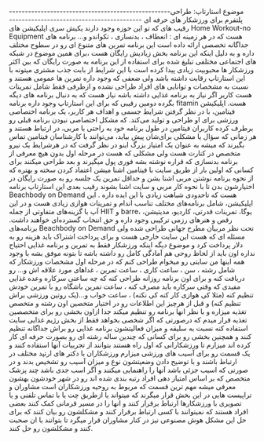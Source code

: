 ---------------------------------------------------موضوع استارتاپ: طراحی پلتفرم برای ورزشکار های حرفه ای ------------------------------------------
رقیب های که تو این حوزه وجود دارند یکیش سری اپلیکیشن های  Home Workout-no Equipment هست که در هر زمینه ای : انعطاف ، بدنسازی ، تکواندو و... برنامه های جداگانه تخصصی ارائه داده است این برنامه تمرین های متنوع ای رو در سطوح مختلف داره و به دلیل اینکه این برنامه بخش زیادیش رایگان هست ،برای همین موضوع در شبکه های اجتماعی مختلفی تبلیغ شده برای استفاده از این برنامه به صورت رایگان که بین اکثر ورزشکار ها محبوبیت زیادی پیدا کرده است با این شرایط از بابت جذب مشتری میتونه با این استارتاپ رقابت داشته باشد ولی ضعفی که وجود داره تمرین ها عمومی هستند و نسبت به مشخصات و توانایی های افراد طراحی نشده و ازطرفی فقط شامل تمرینات هست کاربر اگر نیاز به برنامه غذایی داشته باشه نیاز هست که به دنبال برنامه های دیگه بگرده
دومین رقیبی که برای این استارتاپ وجود داره برنامه fitamin هست. اپلیکیشن فیتامین، با در نظر گرفتن شرایط جسمی و اهداف هر کاربر، یک برنامه اختصاصی ورزشی برای او طراحی و تولید می‌کند. که مشکل اختصاصی نبودن برنامه قبلی رو برطرف کرده
کاربران فیتامین در طول برنامه خود به راحتی با مربی، در ارتباط هستند و هر زمانی که سؤال یا مشکلی برای‌شان پیش بیاید، می‌توانند با کارشناسان فیتامین تماس بگیرند که میشه به عنوان یک امتیاز بزرگ اینو در نظر گرفت که در هرشرایط یک نیرو متخصص در کنارت هست ولی مشکلی که هست در مرحله اول بدون هیچ معرفی از برنامه بدنسازی که قراره نوشته بشه  فوری پول میگیرند و بعد طراحی میکنند برای کسانی که اولین بار از طریق سایت با فیتامین اشنا میشن اعتماد کردن سخته و بهتره که از نحوه برنامه نوشتن مربی اشنا بشن و حداقل تمرین یک جلسه رو به صورت رایگان در اختیارشون بدن تا با نحوه کار مربی و سایت اشنا بشوند
رقیب بعدی این استارتاپ برنامه Beachbody on Demand هست که تاحدودی شباهت زیادی با این ایده داره . این اپلیکیشن، شامل برنامه‌های مختلف تناسب اندام و تمرینات هوازی زیادی هست و در این اَپ با گزینه‌های متفاوتی از جمله HIIT و barre، یوگا، تمرینات قدرتی، کاردیو، مدیتیشن، رقص و هنرهای رزمی ترکیبی وجود داره و حق انتخاب گسترده‌ای خواهند داشت. برنامه‌های Beachbody on Demand تحت نظر مربیان مطرح جهانی طراحی شده‌  ولی مسئله ای که هست این سایت خارجی هست و برای پرداخت اشتراک باید هزینه رو به دلار پرداخت کرد  و موضوع دیگه اینکه ورزشکار فقط به تمرین و برنامه غذایی احتیاج نداره اون باید از لحاظ روحی هم آمادگی کامل رو داشته باشه تا بتونه موفق بشه 
با وجود همه اینها من سایتی رو میخوام طراحی کنم که در مرحله اول مشخصات ورزشکار که شامل رشته ، سن ، ساعت کاری ، ساعت تمرین ، غداهای مورد علاقه اش و... رو دریافت کنه و برای اون برنامه روزانه طراحی کنه که چه ساعتی سرکاره وعده غذایی مفیدی که وقتی سرکاره باید مصرف کنه ، ساعت تمرین باشگاه رو با تمرین خودش تنظیم کنه (مثلا کی هوازی کار کنه کی نکنه) ، ساعت خواب و...(یک روتین ورزشی براش تنظیم کنه) و قبل از هرچیز این اطلاعات رو در اختیار متخصین اون رشته و متخصص تغذیه میزاره و با نظر انها برنامه رو تنظیم میکند
جدا ازاون بخشی رو برای متخصصین تغذیه قرار میدم که درصورتی که اگر شخصی بخواهد فقط از بخش رژیم غذایی سایت استفاده کنه نسبت به سلیقه و میزان فعالیتشون برنامه غذایی رو براش جداگانه تنظیم کنند  و 
همچنین بخشی رو برای کسانی که چندین ساله رشته ای رو بصورت حرفه ای کار کرده اند میزارم تا ورزشکارانی که اول راه هستند بتوانند از تجربیات آنها استفاده کنند 
و یک قسمت رو برای آسیب های ورزشی میزارم ورزشکاران با دکتر های ارتپد مختلف در ارتباط باشند و  با توضیح دادن وضعیتشون نوع و میزان آسیب رو تشخیص بدند و در صورتی که اسیب جزئی باشد آنها را راهنمایی میکنند و اگر اسب جدی باشد چند پزشک متخصص که بر اساس امتیاز دهی افراد رتبه بندی شده اند رو در شهر خودشون بهشون معرفی میشه 
مهم ترین قسمت که مربوط به روحیه ورزشکاران است مشاوران و تراپیست هایی در این بخش قرار میگرند که میتواند یا ازطریق چت یا با تماس تلفنی و یا تصویری با ورزشکارها ارتباط برقرار کنند و انها را در مسیر قرمانی کمک کنند 
بعضی افراد هستند که نمیتوانند با کسی ارتباط برقرار کنند و مشکلشون رو بیان کنند که برای حل این مشکل هوش مصنوعی نیز در کنار مشاوران قرار میگرد تا بتوانند با ان صحبت کنند و مشکلشون رو حل کنند.




